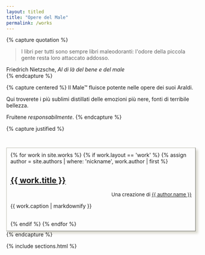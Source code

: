```yaml
---
layout: titled
title: "Opere del Male"
permalink: /works
---
```


{% capture quotation %}
  <blockquote class="quote">
    <p>I libri per tutti sono sempre libri maleodoranti: l'odore della piccola gente resta loro attaccato addosso.</p>
  </blockquote>
  <div class="author">Friedrich Nietzsche, <cite>Al di là del bene e del male</cite> </div>
{% endcapture %}

{% capture centered %}
  Il Male&trade; fluisce potente nelle opere dei suoi Araldi.

  Qui troverete i più sublimi distillati delle emozioni più nere, fonti di terribile bellezza.

  Fruitene *responsabilmente*.
{% endcapture %}

{% capture justified %}
  <style>
    div.shadowed-border {
      padding: 10px;
      border: 1px outset #b9b9ac;
      box-shadow: 6px 6px 6px #dbdad0;
    }
  </style>

  <div class="shadowed-border" style="margin-top : 42px;">
  {% for work in site.works %}
    {% if work.layout == 'work' %}
      {% assign author = site.authors | where: 'nickname', work.author | first %}
        <h2><a href="{{ work.url }}">{{ work.title }}</a></h2>
        <p style="font-size: small; text-align: right;" >Una creazione di <a class="donthyphenate" href="{{ author.url }}">{{ author.name }}</a></p>
        <p>{{ work.caption | markdownify }}</p>
      <br>
    {% endif %}
  {% endfor %}
  </div>
{% endcapture %}

{% include sections.html %}
